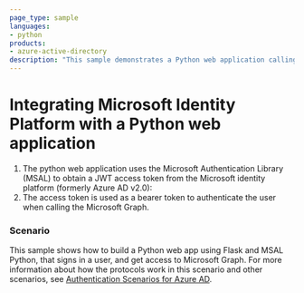 ```yaml
---
page_type: sample
languages:
- python
products:
- azure-active-directory
description: "This sample demonstrates a Python web application calling a Microsoft Graph that is secured using Azure Active Directory."
---
```

# Integrating Microsoft Identity Platform with a Python web application

1. The python web application uses the Microsoft Authentication Library (MSAL) to obtain a JWT access token from the Microsoft identity platform (formerly Azure AD v2.0):
2. The access token is used as a bearer token to authenticate the user when calling the Microsoft Graph.


### Scenario

This sample shows how to build a Python web app using Flask and MSAL Python,
that signs in a user, and get access to Microsoft Graph.
For more information about how the protocols work in this scenario and other scenarios,
see [Authentication Scenarios for Azure AD](https://docs.microsoft.com/en-us/azure/active-directory/develop/active-directory-authentication-scenarios).

